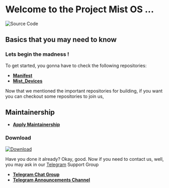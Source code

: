 # Welcome to the Project Mist OS ...

![Source Code](https://github.com/Project-Mist-OS/manifest/blob/15-wip/assets/Banner2.png)

## Basics that you may need to know

### Lets begin the madness !

To get started, you gonna have to check the following repositories:

 * [**Manifest**](https://github.com/Project-Mist-OS/manifest)
 * [**Mist_Devices**](https://github.com/MistOS-Devices)

Now that we mentioned the important repositories for building, if you want you can checkout some repositories to join us, 

## Maintainership 

 * [**Apply Maintainership**](https://github.com/Project-Mist-OS/maintainership/issues/new/choose)
   

### Download ###
[![Download](https://img.shields.io/sourceforge/dt/project-mistos.svg)](https://sourceforge.net/projects/project-mistos/)


Have you done it already? Okay, good. Now if you need to contact us, well, you may ask in our [Telegram](https://t.me/MistOSDiscussion) Support Group

 * [**Telegram Chat Group**](https://t.me/MistOSDiscussion)
 * [**Telegram Announcements Channel**](https://t.me/MistOSUpdate)
